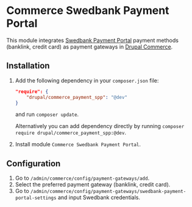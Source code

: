 # Commerce Swedbank Payment Portal

This module integrates [Swedbank Payment Portal](https://www.swedbank.lv/business/cash/ecommerce/paymentPortal?language=ENG) payment methods (banklink, credit card) as payment gateways in [Drupal
Commerce](https://www.drupal.org/project/commerce).

## Installation

1. Add the following dependency in your `composer.json` file:
    ```json
    "require": {
        "drupal/commerce_payment_spp": "@dev"
    }
    ```
    and run `composer update`.

    Alternatively you can add dependency directly by running `composer require drupal/commerce_payment_spp:@dev`.

2. Install module `Commerce Swedbank Payment Portal`.

## Configuration

1. Go to `/admin/commerce/config/payment-gateways/add`.
2. Select the preferred payment gateway (banklink, credit card).
3. Go to `/admin/commerce/config/payment-gateways/swedbank-payment-portal-settings` and input Swedbank credentials.
